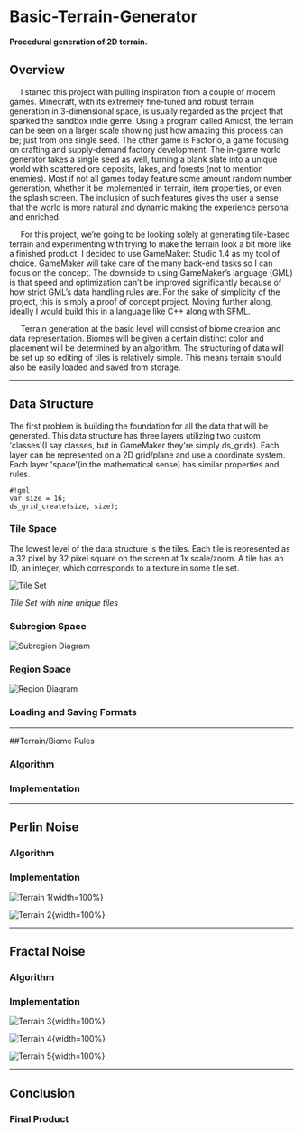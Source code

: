 # Basic-Terrain-Generator
**Procedural generation of 2D terrain.**

## Overview
<p>&nbsp;&nbsp;&nbsp;&nbsp;
I started this project with pulling inspiration from a couple of modern 
games.  Minecraft, with its extremely fine-tuned and robust terrain 
generation in 3-dimensional space, is usually regarded as the project that 
sparked the sandbox indie genre.  Using a program called Amidst, the terrain 
can be seen on a larger scale showing just how amazing this process can be; 
just from one single seed.  The other game is Factorio, a game focusing on 
crafting and supply-demand factory development.  The in-game world generator 
takes a single seed as well, turning a blank slate into a unique world with 
scattered ore deposits, lakes, and forests (not to mention enemies).  Most if 
not all games today feature some amount random number generation, whether it 
be implemented in terrain, item properties, or even the splash screen.  The 
inclusion of such features gives the user a sense that the world is more 
natural and dynamic making the experience personal and enriched.
</p>

<p>&nbsp;&nbsp;&nbsp;&nbsp;
For this project, we’re going to be looking solely at generating tile-based 
terrain and experimenting with trying to make the terrain look a bit more 
like a finished product.  I decided to use GameMaker: Studio 1.4 as my tool 
of choice.  GameMaker will take care of the many back-end tasks so I can 
focus on the concept.  The downside to using GameMaker’s language (GML) is 
that speed and optimization can’t be improved significantly because of how 
strict GML’s data handling rules are.  For the sake of simplicity of the 
project, this is simply a proof of concept project.  Moving further along, 
ideally I would build this in a language like C++ along with SFML.
</p>

<p>&nbsp;&nbsp;&nbsp;&nbsp;
  Terrain generation at the basic level will consist of biome creation and data 
representation.  Biomes will be given a certain distinct color and placement 
will be determined by an algorithm.  The structuring of data will be set up 
so editing of tiles is relatively simple.  This means terrain should also be 
easily loaded and saved from storage.
</p>

---
## Data Structure

  The first problem is building the foundation for all the data that will be
generated.  This data structure has three layers utilizing two custom
'classes'(I say classes, but in GameMaker they're simply ds_grids). Each
layer can be represented on a 2D grid/plane and use a coordinate system.
Each layer 'space'(in the mathematical sense) has similar properties and rules.

	#!gml
	var size = 16;
	ds_grid_create(size, size);


### Tile Space

  The lowest level of the data structure is the tiles.  Each tile is
represented as a 32 pixel by 32 pixel square on the screen at 1x scale/zoom.
A tile has an ID, an integer, which corresponds to a texture in some tile set.

![Tile Set](./screenshots/tile.png)

*Tile Set with nine unique tiles*

### Subregion Space

![Subregion Diagram](./screenshots/subregion.png)

### Region Space

![Region Diagram](./screenshots/region.png)

### Loading and Saving Formats

---
##Terrain/Biome Rules

### Algorithm

### Implementation

---
## Perlin Noise

### Algorithm

### Implementation

![Terrain 1](./screenshots/terrain_1.png){width=100%}

![Terrain 2](./screenshots/terrain_2.png){width=100%}

---
## Fractal Noise

### Algorithm

### Implementation

![Terrain 3](./screenshots/terrain_3.png){width=100%}

![Terrain 4](./screenshots/terrain_4.png){width=100%}

![Terrain 5](./screenshots/terrain_5.png){width=100%}

---
## Conclusion

### Final Product
